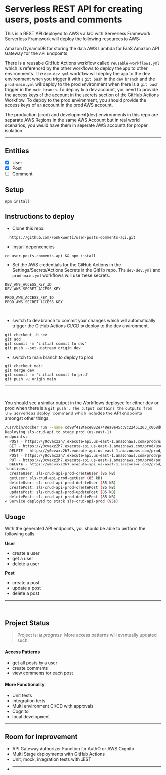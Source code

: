 # Serverless REST API for creating users, posts and comments

This is a REST API deployed to AWS via IaC with Serverless Framework. Serverless Framework will deploy the following resources to AWS:

Amazon DynamoDB for storing the data
AWS Lambda for FaaS
Amazon API Gateway for the API Endpoints

There is a reusable GitHub Actions workflow called `reusable-workflows.yml` which is referenced by the other workflows to deploy the app to other environments. The `dev-dev.yml` workflow will deploy the app to the dev environment when you trigger it with a `git push` in the `dev branch` and the `prod-main.yml` will deploy to the prod environment when there is a `git push` trigger in the `main branch`. To deploy to a dev account, you need to provide the access keys of the account in the secrets section of the GitHub Actions Workflow. To deploy to the prod environment, you should provide the access keys of an account in the prod AWS account.

The production (prod) and development(dev) environments in this repo are separate AWS Regions in the same AWS Account but in real world scenarios, you would have them in seperate AWS accounts for proper isolation.

</b >

---

## Entities

- [x] User
- [x] Post
- [ ] Comment

## Setup

```bash
npm install
```

## **Instructions to deploy**

- Clone this repo:

```
  https://github.com/FonNkwenti/user-posts-comments-api.git
```

- Install dependencies

```
cd user-posts-comments-api && npm install
```

- Set the AWS credentials for the GitHub Actions in the Settings/Secrets/Actions Secrets in the GitHb repo. The `dev-dev.yml` and `prod-main.yml` workflows will use these secrets.

```
DEV_AWS_ACCESS_KEY_ID
DEV_AWS_SECRET_ACCESS_KEY

PROD_AWS_ACCESS_KEY_ID
PROD_AWS_SECRET_ACCESS_KEY
```

<br />

- switch to dev branch to commit your changes which will automatically trigger the GitHub Actions CI/CD to deploy to the dev environment.

```
git checkout -b dev
git add .
git commit -m 'initial commit to dev'
git push --set-upstream origin dev

```

- switch to main branch to deploy to prod

```
git checkout main
git merge dev
git commit -m 'initial commit to prod'
git push -u origin main

```

---

<br />

You should see a similar output in the Workflows deployed for either dev or prod when there is a `git push'. The output contains the outputs from the `serverless deploy` command which includes the API endpoints amongst other things.

```bash
/usr/bin/docker run --name cd98f4184ece882e748ea8e45c59c22451203_c068d8 --label 4cd98f --workdir /github/workspace --rm -e AWS_ACCESS_KEY_ID -e AWS_SECRET_ACCESS_KEY -e INPUT_ARGS -e HOME -e GITHUB_JOB -e GITHUB_REF -e GITHUB_SHA -e GITHUB_REPOSITORY -e GITHUB_REPOSITORY_OWNER -e GITHUB_RUN_ID -e GITHUB_RUN_NUMBER -e GITHUB_RETENTION_DAYS -e GITHUB_RUN_ATTEMPT -e GITHUB_ACTOR -e GITHUB_WORKFLOW -e GITHUB_HEAD_REF -e GITHUB_BASE_REF -e GITHUB_EVENT_NAME -e GITHUB_SERVER_URL -e GITHUB_API_URL -e GITHUB_GRAPHQL_URL -e GITHUB_REF_NAME -e GITHUB_REF_PROTECTED -e GITHUB_REF_TYPE -e GITHUB_WORKSPACE -e GITHUB_ACTION -e GITHUB_EVENT_PATH -e GITHUB_ACTION_REPOSITORY -e GITHUB_ACTION_REF -e GITHUB_PATH -e GITHUB_ENV -e GITHUB_STEP_SUMMARY -e RUNNER_OS -e RUNNER_ARCH -e RUNNER_NAME -e RUNNER_TOOL_CACHE -e RUNNER_TEMP -e RUNNER_WORKSPACE -e ACTIONS_RUNTIME_URL -e ACTIONS_RUNTIME_TOKEN -e ACTIONS_CACHE_URL -e GITHUB_ACTIONS=true -e CI=true -v "/var/run/docker.sock":"/var/run/docker.sock" -v "/home/runner/work/_temp/_github_home":"/github/home" -v "/home/runner/work/_temp/_github_workflow":"/github/workflow" -v "/home/runner/work/_temp/_runner_file_commands":"/github/file_commands" -v "/home/runner/work/user-posts-comments-api/user-posts-comments-api":"/github/workspace" 4cd98f:4184ece882e748ea8e45c59c22451203 deploy --stage prod --region us-east-1
Deploying sls-crud-api to stage prod (us-east-1)
endpoints:
  POST - https://y0cvaxz2h7.execute-api.us-east-1.amazonaws.com/prod/user
  GET - https://y0cvaxz2h7.execute-api.us-east-1.amazonaws.com/prod/user/{id}
  DELETE - https://y0cvaxz2h7.execute-api.us-east-1.amazonaws.com/prod/user/{id}
  POST - https://y0cvaxz2h7.execute-api.us-east-1.amazonaws.com/prod/post
  PUT - https://y0cvaxz2h7.execute-api.us-east-1.amazonaws.com/prod/post/{id}
  DELETE - https://y0cvaxz2h7.execute-api.us-east-1.amazonaws.com/prod/post/{id}
functions:
  createUser: sls-crud-api-prod-createUser (85 kB)
  getUser: sls-crud-api-prod-getUser (85 kB)
  deleteUser: sls-crud-api-prod-deleteUser (85 kB)
  createPost: sls-crud-api-prod-createPost (85 kB)
  updatePost: sls-crud-api-prod-updatePost (85 kB)
  deletePost: sls-crud-api-prod-deletePost (85 kB)
✔ Service deployed to stack sls-crud-api-prod (95s)
```

## Usage

With the generated API endpoints, you should be able to perform the following calls

**User**

- create a user
- get a user
- delete a user

**Post**

- create a post
- update a post
- delete a post

---

</br>

## Project Status

> Project is: *in progress* 
> More access patterns will eventually updated such:

#### Access Patterns

- get all posts by a user
- create comments
- view comments for each post

#### More Functionality

- Unit tests
- Integration tests
- Multi environment CI/CD with approvals
- Cognito
- local development

---

## Room for improvement

- API Gateway Authorizer Function for AuthO or AWS Cognito
- Multi Stage deployments with GitHub Actions
- Unit, mock, integration tests with JEST
- ***
